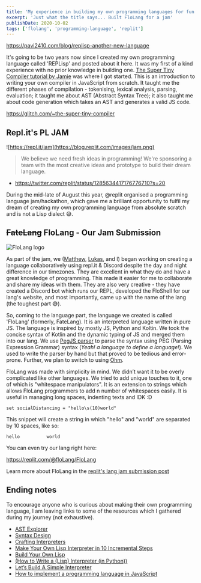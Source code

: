 ```yaml
---
title: 'My experience in building my own programming languages for fun and profit!'
excerpt: 'Just what the title says... Built FloLang for a jam'
publishDate: 2020-10-02
tags: ['flolang', 'programming-language', 'replit']
---
```


https://pavi2410.com/blog/replisp-another-new-language
<!-- {% post https://pavi2410.com/blog/replisp-another-new-language %} -->

It's going to be two years now since I created my own programming language called 'REPLisp' and posted about it here. It was my first of a kind experience with no prior knowledge in building one. [The Super Tiny Compiler tutorial by Jamie](https://glitch.com/~the-super-tiny-compiler) was where I got started. This is an introduction to writing your own compiler in JavaScript from scratch. It taught me the different phases of compilation - tokenising, lexical analysis, parsing, evaluation; it taught me about AST (Abstract Syntax Tree); it also taught me about code generation which takes an AST and generates a valid JS code.

https://glitch.com/~the-super-tiny-compiler
<!-- {% glitch ~the-super-tiny-compiler %} -->

## Repl.it's PL JAM

![https://repl.it/jam](https://blog.replit.com/images/jam.png)

> We believe we need fresh ideas in programming! We're sponsoring a team with the most creative ideas and prototype to build their dream language.
- https://twitter.com/replit/status/1285634417176776710?s=20

During the mid-late of August this year, @replit organised a programming language jam/hackathon, which gave me a brilliant opportunity to fulfil my dream of creating my own programming language from absolute scratch and is not a Lisp dialect 😅.

## ~~FateLang~~ FloLang - Our Jam Submission

![FloLang logo](https://res.cloudinary.com/practicaldev/image/fetch/s--RXc3rFMv--/c_limit%2Cf_auto%2Cfl_progressive%2Cq_auto%2Cw_880/http://flolang.tech/FloLangLogo.png)

As part of the jam, we ([Matthew](https://repl.it/@matthewproskils), [Lukas](https://repl.it/@PowerCoder), and I) began working on creating a language collaboratively using repl.it & Discord despite the day and night difference in our timezones. They are excellent in what they do and have a great knowledge of programming. This made it easier for me to collaborate and share my ideas with them. They are also very creative - they have created a Discord bot which runs our REPL, developed the FloShell for our lang's website, and most importantly, came up with the name of the lang (the toughest part 😅).

So, coming to the language part, the language we created is called 'FloLang' (formerly, FateLang). It is an interpreted language written in pure JS. The language is inspired by mostly JS, Python and Koltin. We took the concise syntax of Kotlin and the dynamic typing of JS and merged them into our lang. We use [PegJS parser](https://pegjs.org/) to parse the syntax using PEG (Parsing Expression Grammar) syntax (_Yeah! a language to define a language!_). We used to write the parser by hand but that proved to be tedious and error-prone. Further, we plan to switch to using [Ohm](https://ohmlang.github.io/).

FloLang was made with simplicity in mind. We didn’t want it to be overly complicated like other languages. We tried to add unique touches to it, one of which is "whitespace manipulators". It is an extension to strings which allows FloLang programmers to add n number of whitespaces easily. It is useful in managing long spaces, indenting texts and IDK :D

```
set socialDistancing = "hello\s(10)world"
```

This snippet will create a string in which "hello" and "world" are separated by 10 spaces, like so:

```
hello          world
```

You can even try our lang right here:

https://replit.com/@floLang/FloLang
<!-- {% replit @floLang/FloLang %} -->

Learn more about FloLang in the [replit's lang jam submission post](https://replit.com/talk/challenge/FloLang/51627)

## Ending notes

To encourage anyone who is curious about making their own programming language, I am leaving links to some of the resources which I gathered during my journey (not exhaustive).

- [AST Explorer](https://astexplorer.net/)
- [Syntax Design](http://cs.lmu.edu/~ray/notes/syntaxdesign/)
- [Crafting Interpreters](http://www.craftinginterpreters.com/)
- [Make Your Own Lisp Interpreter in 10 Incremental Steps](http://kanaka.github.io/lambdaconf)
- [Build Your Own Lisp](http://buildyourownlisp.com)
- [(How to Write a (Lisp) Interpreter (in Python))](http://norvig.com/lispy.html)
- [Let’s Build A Simple Interpreter](https://ruslanspivak.com/lsbasi-part1/)
- [How to implement a programming language in JavaScript](http://lisperator.net/pltut/)
